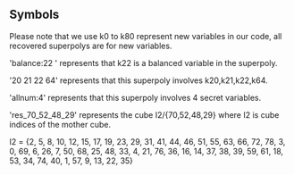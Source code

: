 ## Symbols
Please note that we use k0 to k80 represent new variables in our code,  all recovered superpolys are for new variables. 


'balance:22 ' represents that k22 is a balanced variable in the superpoly.

'20 21 22 64'  represents that this superpoly involves k20,k21,k22,k64.

'allnum:4' represents that this superpoly involves 4 secret variables.

'res_70_52_48_29' represents the cube I2/{70,52,48,29} where I2 is cube indices of the mother cube.

I2 = {2, 5, 8, 10, 12, 15, 17, 19, 23, 29, 31, 41, 44, 46, 51, 55, 63, 66, 72, 78, 3, 0, 69, 6, 26, 7, 50,
68, 25, 48, 33, 4, 21, 76, 36, 16, 14, 37, 38, 39, 59, 61, 18, 53, 34, 74, 40, 1, 57, 9, 13, 22, 35}

